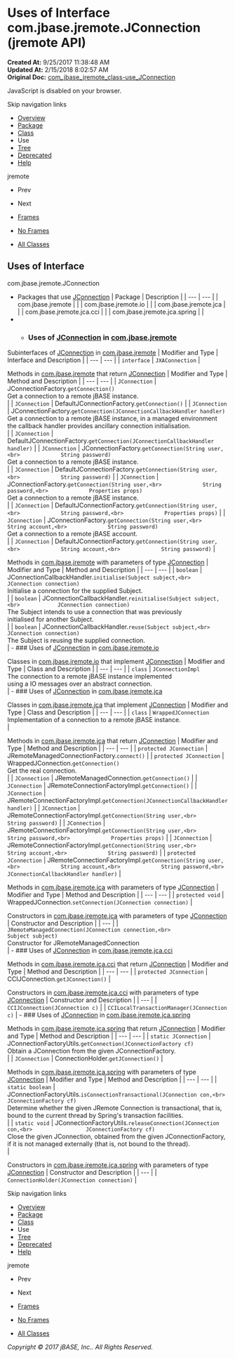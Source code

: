 # Uses of Interface com.jbase.jremote.JConnection (jremote   API)

**Created At:** 9/25/2017 11:38:48 AM  
**Updated At:** 2/15/2018 8:02:57 AM  
**Original Doc:** [com_jbase_jremote_class-use_JConnection](https://docs.jbase.com/39249-class-use/com_jbase_jremote_class-use_JConnection)  

<!--<br>    try {<br>        if (location.href.indexOf('is-external=true') == -1) {<br>            parent.document.title="Uses of Interface com.jbase.jremote.JConnection (jremote   API)";<br>        }<br>    }<br>    catch(err) {<br>    }<br>//-->
JavaScript is disabled on your browser.

Skip navigation links

- [Overview](../../../../overview-summary.html)
- [Package](/30312-jagent/jremote-api)
- [Class](/39248-jremote/com_jbase_jremote_jconnection "interface in com.jbase.jremote")
- Use
- [Tree](/39248-jremote/com_jbase_jremote_package-tree)
- [Deprecated](../../../../deprecated-list.html)
- [Help](../../../../help-doc.html)


jremote <br>

- Prev
- Next


- [Frames](../../../../index.html?com/jbase/jremote/class-use//39249-class-use/com_jbase_jremote_class-use_JConnection)
- [No Frames](/39249-class-use/com_jbase_jremote_class-use_JConnection)


- [All Classes](../../../../allclasses-noframe.html)


<!--<br>  allClassesLink = document.getElementById("allclasses\_navbar\_top");<br>  if(window==top) {<br>    allClassesLink.style.display = "block";<br>  }<br>  else {<br>    allClassesLink.style.display = "none";<br>  }<br>  //-->

## Uses of Interface
com.jbase.jremote.JConnection

- Packages that use [JConnection](/39248-jremote/com_jbase_jremote_jconnection "interface in com.jbase.jremote") | Package | Description |
| --- | --- |
| com.jbase.jremote |   |
| com.jbase.jremote.io |   |
| com.jbase.jremote.jca |   |
| com.jbase.jremote.jca.cci |   |
| com.jbase.jremote.jca.spring |   |
- - ### Uses of [JConnection](/39248-jremote/com_jbase_jremote_jconnection "interface in com.jbase.jremote") in [com.jbase.jremote](/30312-jagent/jremote-api)


Subinterfaces of [JConnection](/39248-jremote/com_jbase_jremote_jconnection "interface in com.jbase.jremote") in [com.jbase.jremote](/30312-jagent/jremote-api) | Modifier and Type | Interface and Description |
| --- | --- |
| `interface` | `JXAConnection`  |



Methods in [com.jbase.jremote](/30312-jagent/jremote-api) that return [JConnection](/39248-jremote/com_jbase_jremote_jconnection "interface in com.jbase.jremote") | Modifier and Type | Method and Description |
| --- | --- |
| `JConnection` | JConnectionFactory.`getConnection()`<br>Get a connection to a remote jBASE instance.<br> |
| `JConnection` | DefaultJConnectionFactory.`getConnection()`  |
| `JConnection` | JConnectionFactory.`getConnection(JConnectionCallbackHandler handler)`<br>Get a connection to a remote jBASE instance, in a managed environment<br> the callback handler provides ancillary connection initialisation.<br> |
| `JConnection` | DefaultJConnectionFactory.`getConnection(JConnectionCallbackHandler handler)`  |
| `JConnection` | JConnectionFactory.`getConnection(String user,<br>             String password)`<br>Get a connection to a remote jBASE instance.<br> |
| `JConnection` | DefaultJConnectionFactory.`getConnection(String user,<br>             String password)`  |
| `JConnection` | JConnectionFactory.`getConnection(String user,<br>             String password,<br>             Properties props)`<br>Get a connection to a remote jBASE instance.<br> |
| `JConnection` | DefaultJConnectionFactory.`getConnection(String user,<br>             String password,<br>             Properties props)`  |
| `JConnection` | JConnectionFactory.`getConnection(String user,<br>             String account,<br>             String password)`<br>Get a connection to a remote jBASE account.<br> |
| `JConnection` | DefaultJConnectionFactory.`getConnection(String user,<br>             String account,<br>             String password)`  |



Methods in [com.jbase.jremote](/30312-jagent/jremote-api) with parameters of type [JConnection](/39248-jremote/com_jbase_jremote_jconnection "interface in com.jbase.jremote") | Modifier and Type | Method and Description |
| --- | --- |
| `boolean` | JConnectionCallbackHandler.`initialise(Subject subject,<br>          JConnection connection)`<br>Initialise a connection for the supplied Subject.<br> |
| `boolean` | JConnectionCallbackHandler.`reinitialise(Subject subject,<br>            JConnection connection)`<br>The Subject intends to use a connection that was previously <br> initialised for another Subject.<br> |
| `boolean` | JConnectionCallbackHandler.`reuse(Subject subject,<br>     JConnection connection)`<br>The Subject is reusing the supplied connection.<br> |
    - ### Uses of [JConnection](/39248-jremote/com_jbase_jremote_jconnection "interface in com.jbase.jremote") in [com.jbase.jremote.io](/39250-io/com_jbase_jremote_io_package-summary)


Classes in [com.jbase.jremote.io](/39250-io/com_jbase_jremote_io_package-summary) that implement [JConnection](/39248-jremote/com_jbase_jremote_jconnection "interface in com.jbase.jremote") | Modifier and Type | Class and Description |
| --- | --- |
| `class` | `JConnectionImpl`<br>The connection to a remote jBASE instance implemented<br> using a IO messages over an abstract connection.<br> |
    - ### Uses of [JConnection](/39248-jremote/com_jbase_jremote_jconnection "interface in com.jbase.jremote") in [com.jbase.jremote.jca](/39258-jca/com_jbase_jremote_jca_package-summary)


Classes in [com.jbase.jremote.jca](/39258-jca/com_jbase_jremote_jca_package-summary) that implement [JConnection](/39248-jremote/com_jbase_jremote_jconnection "interface in com.jbase.jremote") | Modifier and Type | Class and Description |
| --- | --- |
| `class` | `WrappedJConnection`<br>Implementation of a connection to a remote jBASE instance.<br> |



Methods in [com.jbase.jremote.jca](/39258-jca/com_jbase_jremote_jca_package-summary) that return [JConnection](/39248-jremote/com_jbase_jremote_jconnection "interface in com.jbase.jremote") | Modifier and Type | Method and Description |
| --- | --- |
| `protected JConnection` | JRemoteManagedConnectionFactory.`connect()`  |
| `protected JConnection` | WrappedJConnection.`getConnection()`<br>Get the real connection.<br> |
| `JConnection` | JRemoteManagedConnection.`getConnection()`  |
| `JConnection` | JRemoteConnectionFactoryImpl.`getConnection()`  |
| `JConnection` | JRemoteConnectionFactoryImpl.`getConnection(JConnectionCallbackHandler handler)`  |
| `JConnection` | JRemoteConnectionFactoryImpl.`getConnection(String user,<br>             String password)`  |
| `JConnection` | JRemoteConnectionFactoryImpl.`getConnection(String user,<br>             String password,<br>             Properties props)`  |
| `JConnection` | JRemoteConnectionFactoryImpl.`getConnection(String user,<br>             String account,<br>             String password)`  |
| `protected JConnection` | JRemoteConnectionFactoryImpl.`getConnection(String user,<br>             String account,<br>             String password,<br>             JConnectionCallbackHandler handler)`  |



Methods in [com.jbase.jremote.jca](/39258-jca/com_jbase_jremote_jca_package-summary) with parameters of type [JConnection](/39248-jremote/com_jbase_jremote_jconnection "interface in com.jbase.jremote") | Modifier and Type | Method and Description |
| --- | --- |
| `protected void` | WrappedJConnection.`setConnection(JConnection connection)`  |



Constructors in [com.jbase.jremote.jca](/39258-jca/com_jbase_jremote_jca_package-summary) with parameters of type [JConnection](/39248-jremote/com_jbase_jremote_jconnection "interface in com.jbase.jremote") | Constructor and Description |
| --- |
| `JRemoteManagedConnection(JConnection connection,<br>                        Subject subject)`<br>Constructor for JRemoteManagedConnection<br> |
    - ### Uses of [JConnection](/39248-jremote/com_jbase_jremote_jconnection "interface in com.jbase.jremote") in [com.jbase.jremote.jca.cci](/39259-cci/com_jbase_jremote_jca_cci_package-summary)


Methods in [com.jbase.jremote.jca.cci](/39259-cci/com_jbase_jremote_jca_cci_package-summary) that return [JConnection](/39248-jremote/com_jbase_jremote_jconnection "interface in com.jbase.jremote") | Modifier and Type | Method and Description |
| --- | --- |
| `protected JConnection` | CCIJConnection.`getJConnection()`  |



Constructors in [com.jbase.jremote.jca.cci](/39259-cci/com_jbase_jremote_jca_cci_package-summary) with parameters of type [JConnection](/39248-jremote/com_jbase_jremote_jconnection "interface in com.jbase.jremote") | Constructor and Description |
| --- |
| `CCIJConnection(JConnection c)`  |
| `CCILocalTransactionManager(JConnection c)`  |
    - ### Uses of [JConnection](/39248-jremote/com_jbase_jremote_jconnection "interface in com.jbase.jremote") in [com.jbase.jremote.jca.spring](/39268-spring/com_jbase_jremote_jca_spring_package-summary)


Methods in [com.jbase.jremote.jca.spring](/39268-spring/com_jbase_jremote_jca_spring_package-summary) that return [JConnection](/39248-jremote/com_jbase_jremote_jconnection "interface in com.jbase.jremote") | Modifier and Type | Method and Description |
| --- | --- |
| `static JConnection` | JConnectionFactoryUtils.`getConnection(JConnectionFactory cf)`<br>Obtain a JConnection from the given JConnectionFactory.<br> |
| `JConnection` | ConnectionHolder.`getJConnection()`  |



Methods in [com.jbase.jremote.jca.spring](/39268-spring/com_jbase_jremote_jca_spring_package-summary) with parameters of type [JConnection](/39248-jremote/com_jbase_jremote_jconnection "interface in com.jbase.jremote") | Modifier and Type | Method and Description |
| --- | --- |
| `static boolean` | JConnectionFactoryUtils.`isConnectionTransactional(JConnection con,<br>                         JConnectionFactory cf)`<br>Determine whether the given JRemote Connection is transactional, that is,<br> bound to the current thread by Spring's transaction facilities.<br> |
| `static void` | JConnectionFactoryUtils.`releaseConnection(JConnection con,<br>                 JConnectionFactory cf)`<br>Close the given JConnection, obtained from the given JConnectionFactory,<br> if it is not managed externally (that is, not bound to the thread).<br> |



Constructors in [com.jbase.jremote.jca.spring](/39268-spring/com_jbase_jremote_jca_spring_package-summary) with parameters of type [JConnection](/39248-jremote/com_jbase_jremote_jconnection "interface in com.jbase.jremote") | Constructor and Description |
| --- |
| `ConnectionHolder(JConnection connection)`  |

Skip navigation links

- [Overview](../../../../overview-summary.html)
- [Package](/30312-jagent/jremote-api)
- [Class](/39248-jremote/com_jbase_jremote_jconnection "interface in com.jbase.jremote")
- Use
- [Tree](/39248-jremote/com_jbase_jremote_package-tree)
- [Deprecated](../../../../deprecated-list.html)
- [Help](../../../../help-doc.html)


jremote <br>

- Prev
- Next


- [Frames](../../../../index.html?com/jbase/jremote/class-use//39249-class-use/com_jbase_jremote_class-use_JConnection)
- [No Frames](/39249-class-use/com_jbase_jremote_class-use_JConnection)


- [All Classes](../../../../allclasses-noframe.html)


<!--<br>  allClassesLink = document.getElementById("allclasses\_navbar\_bottom");<br>  if(window==top) {<br>    allClassesLink.style.display = "block";<br>  }<br>  else {<br>    allClassesLink.style.display = "none";<br>  }<br>  //-->

*Copyright © 2017 jBASE, Inc.. All Rights Reserved.*
